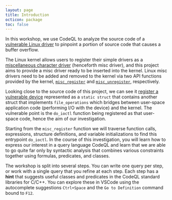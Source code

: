 ```yaml
---
layout: page
title: Introduction
octicon: package
toc: false
---
```


In this workshop, we use CodeQL to analyze the source code of a [vulnerable Linux driver](https://github.com/invictus-0x90/vulnerable_linux_driver) to pinpoint a portion of source code that causes a buffer overflow.

The Linux kernel allows users to register their simple drivers as a [miscellaneous character driver](https://www.linuxjournal.com/article/2920) (henceforth misc driver), and this project aims to provide a misc driver ready to be inserted into the kernel. Linux misc drivers need to be added and removed to the kernel via two API functions provided by the kernel, [`misc_register`](https://github.com/torvalds/linux/blob/8ca09d5fa3549d142c2080a72a4c70ce389163cd/include/linux/miscdevice.h#L91) and [`misc_unregister`](https://github.com/torvalds/linux/blob/8ca09d5fa3549d142c2080a72a4c70ce389163cd/include/linux/miscdevice.h#L92), respectively.

Looking close to the source code of this project, we can see it [register a vulnerable device](https://github.com/invictus-0x90/vulnerable_linux_driver/blob/2bbfdadd403b6def98f98f6ee3f465286f35e0c9/src/vuln_driver.c#L156) represented as a `static struct` that contains another struct that implements `file_operations` which bridges between user-space application code (performing I/O with the device) and the kernel. The vulnerable point is the `do_ioctl` function being registered as that user-space code, hence the aim of our investigation.

Starting from the `misc_register` function we will traverse function calls, expressions, structure definitions, and variable initializations to find this entrypoint `do_ioctl`. In the course of this investigation, you will learn how to express our interest in a query language CodeQL and learn that we are able to go quite far only by syntactic analysis that combines various constraints together using formulas, predicates, and classes.

The workshop is split into several steps. You can write one query per step, or work with a single query that you refine at each step. Each step has a **hint** that suggests useful classes and predicates in the CodeQL standard libraries for C/C++. You can explore these in VSCode using the autocomplete suggestions `Ctrl+Space` and the `Go to Definition` command bound to `F12`.
